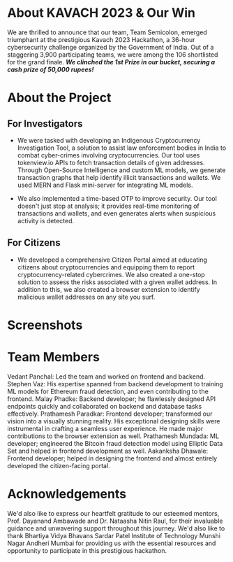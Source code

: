 # About KAVACH 2023 & Our Win

We are thrilled to announce that our team, Team Semicolon, emerged triumphant at the prestigious Kavach 2023 Hackathon, a 36-hour cybersecurity challenge organized by the Government of India. Out of a staggering 3,900 participating teams, we were among the 106 shortlisted for the grand finale. <b><i>We clinched the 1st Prize in our bucket, securing a cash prize of 50,000 rupees!</i></b>

# About the Project

## For Investigators
- We were tasked with developing an Indigenous Cryptocurrency Investigation Tool, a solution to assist law enforcement bodies in India to combat cyber-crimes involving cryptocurrencies. Our tool uses tokenview.io APIs to fetch transaction details of given addresses. Through Open-Source Intelligence and custom ML models, we generate transaction graphs that help identify illicit transactions and wallets. We used MERN and Flask mini-server for integrating ML models.

- We also implemented a time-based OTP to improve security. Our tool doesn't just stop at analysis; it provides real-time monitoring of transactions and wallets, and even generates alerts when suspicious activity is detected.

## For Citizens
- We developed a comprehensive Citizen Portal aimed at educating citizens about cryptocurrencies and equipping them to report cryptocurrency-related cybercrimes. We also created a one-stop solution to assess the risks associated with a given wallet address. In addition to this, we also created a browser extension to identify malicious wallet addresses on any site you surf.

# Screenshots


# Team Members
Vedant Panchal: Led the team and worked on frontend and backend.
Stephen Vaz: His expertise spanned from backend development to training ML models for Ethereum fraud detection, and even contributing to the frontend.
Malay Phadke: Backend developer; he flawlessly designed API endpoints quickly and collaborated on backend and database tasks effectively.
Prathamesh Paradkar: Frontend developer; transformed our vision into a visually stunning reality. His exceptional designing skills were instrumental in crafting a seamless user experience. He made major contributions to the browser extension as well.
Prathamesh Mundada: ML developer; engineered the Bitcoin fraud detection model using Elliptic Data Set and helped in frontend development as well.
Aakanksha Dhawale: Frontend developer; helped in designing the frontend and almost entirely developed the citizen-facing portal.

# Acknowledgements
We'd also like to express our heartfelt gratitude to our esteemed mentors, Prof. Dayanand Ambawade and Dr. Nataasha Nitin Raul, for their invaluable guidance and unwavering support throughout this journey.
We'd also like to thank Bhartiya Vidya Bhavans Sardar Patel Institute of Technology Munshi Nagar Andheri Mumbai for providing us with the essential resources and opportunity to participate in this prestigious hackathon.
